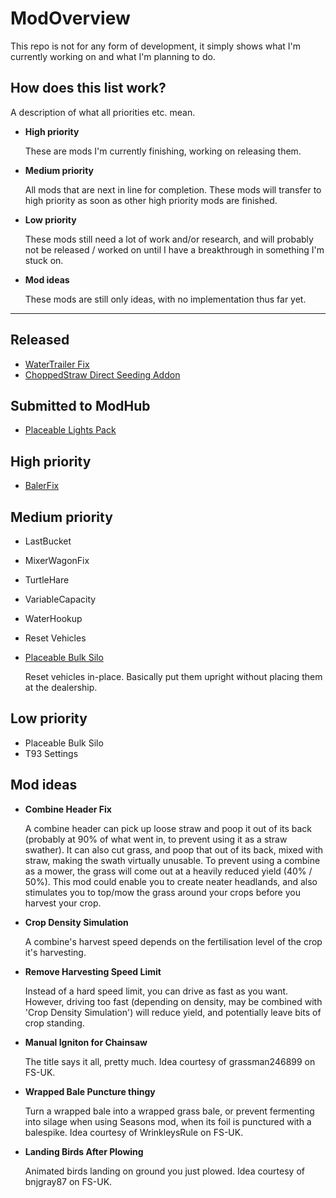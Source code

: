 # ModOverview
This repo is not for any form of development, it simply shows what I'm currently working on and what I'm planning to do.

## How does this list work?
A description of what all priorities etc. mean.

* **High priority**

   These are mods I'm currently finishing, working on releasing them.

* **Medium priority**

   All mods that are next in line for completion. These mods will transfer to high priority as soon as other high priority mods are finished.
   
* **Low priority**

   These mods still need a lot of work and/or research, and will probably not be released / worked on until I have a breakthrough in something I'm stuck on.

* **Mod ideas**

   These mods are still only ideas, with no implementation thus far yet. 

---

## Released
* [WaterTrailer Fix](https://github.com/Timmiej93/FS17_T93_WaterTrailerFix.git)
* [ChoppedStraw Direct Seeding Addon](https://github.com/Timmiej93/FS17_T93_CS_DirectSeedingAddon)

## Submitted to ModHub
* [Placeable Lights Pack](https://github.com/Timmiej93/FS17_T93_PlaceableLights)

## High priority
* [BalerFix](https://github.com/Timmiej93/FS17_T93_BalerFix.git)

## Medium priority
* LastBucket
* MixerWagonFix
* TurtleHare
* VariableCapacity
* WaterHookup
* Reset Vehicles
* [Placeable Bulk Silo](https://github.com/Timmiej93/FS17_T93_BulkSilo)

   Reset vehicles in-place. Basically put them upright without placing them at the dealership.

## Low priority
* Placeable Bulk Silo
* T93 Settings

## Mod ideas
* **Combine Header Fix**

   A combine header can pick up loose straw and poop it out of its back (probably at 90% of what went in, to prevent using it as a straw swather). It can also cut grass, and poop that out of its back, mixed with straw, making the swath virtually unusable. To prevent using a combine as a mower, the grass will come out at a heavily reduced yield (40% / 50%). This mod could enable you to create neater headlands, and also stimulates you to top/mow the grass around your crops before you harvest your crop.

* **Crop Density Simulation**

   A combine's harvest speed depends on the fertilisation level of the crop it's harvesting.
   
* **Remove Harvesting Speed Limit**

   Instead of a hard speed limit, you can drive as fast as you want. However, driving too fast (depending on density, may be combined with 'Crop Density Simulation') will reduce yield, and potentially leave bits of crop standing. 

* **Manual Igniton for Chainsaw**

   The title says it all, pretty much. Idea courtesy of grassman246899 on FS-UK.

* **Wrapped Bale Puncture thingy**

   Turn a wrapped bale into a wrapped grass bale, or prevent fermenting into silage when using Seasons mod, when its foil is punctured with a balespike. Idea courtesy of WrinkleysRule on FS-UK.

* **Landing Birds After Plowing**

   Animated birds landing on ground you just plowed. Idea courtesy of bnjgray87 on FS-UK.
